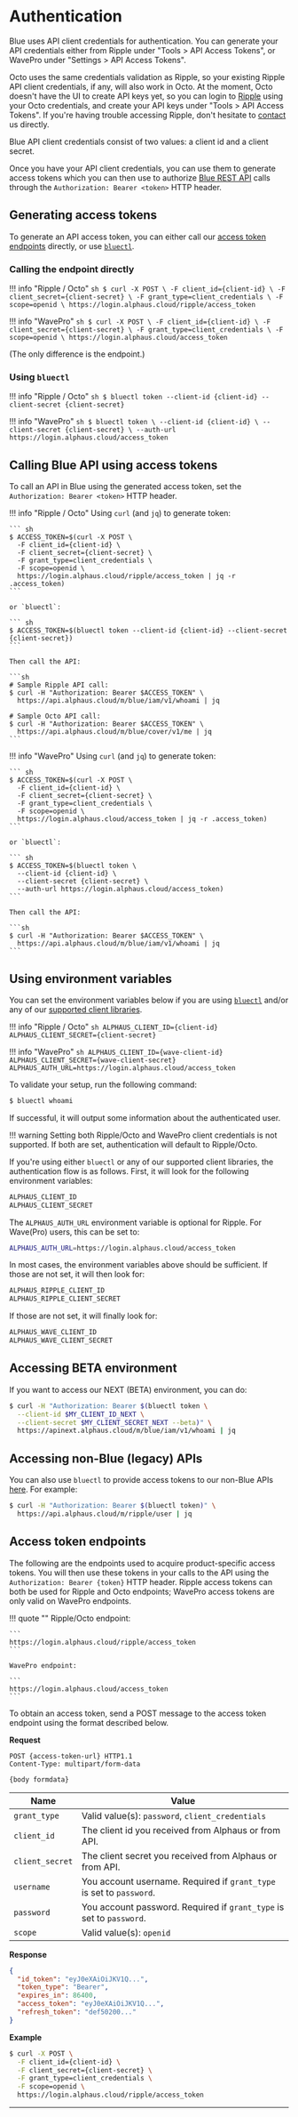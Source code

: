 # Authentication

Blue uses API client credentials for authentication. You can generate your API credentials either from Ripple under "Tools > API Access Tokens", or WavePro under "Settings > API Access Tokens".

Octo uses the same credentials validation as Ripple, so your existing Ripple API client credentials, if any, will also work in Octo. At the moment, Octo doesn't have the UI to create API keys yet, so you can login to [Ripple](https://app.alphaus.cloud/ripple/) using your Octo credentials, and create your API keys under "Tools > API Access Tokens". If you're having trouble accessing Ripple, don't hesitate to [contact](https://www.alphaus.cloud/en/contact) us directly.

Blue API client credentials consist of two values: a client id and a client secret.

Once you have your API client credentials, you can use them to generate access tokens which you can then use to authorize [Blue REST API](https://alphauslabs.github.io/blueapidocs/) calls through the `Authorization: Bearer <token>` HTTP header.

## Generating access tokens

To generate an API access token, you can either call our [access token endpoints](#access-token-endpoints) directly, or use [`bluectl`](https://alphauslabs.github.io/docs/blueapi/bluectl/).

### Calling the endpoint directly

!!! info "Ripple / Octo"
    ``` sh
    $ curl -X POST \
      -F client_id={client-id} \
      -F client_secret={client-secret} \
      -F grant_type=client_credentials \
      -F scope=openid \
      https://login.alphaus.cloud/ripple/access_token
    ```

!!! info "WavePro"
    ``` sh
    $ curl -X POST \
      -F client_id={client-id} \
      -F client_secret={client-secret} \
      -F grant_type=client_credentials \
      -F scope=openid \
      https://login.alphaus.cloud/access_token
    ```

(The only difference is the endpoint.)

### Using `bluectl`

!!! info "Ripple / Octo"
    ``` sh
    $ bluectl token --client-id {client-id} --client-secret {client-secret}
    ```

!!! info "WavePro"
    ``` sh
    $ bluectl token \
      --client-id {client-id} \
      --client-secret {client-secret} \
      --auth-url https://login.alphaus.cloud/access_token
    ```

## Calling Blue API using access tokens

To call an API in Blue using the generated access token, set the `Authorization: Bearer <token>` HTTP header.

!!! info "Ripple / Octo"
    Using `curl` (and `jq`) to generate token:

    ``` sh
    $ ACCESS_TOKEN=$(curl -X POST \
      -F client_id={client-id} \
      -F client_secret={client-secret} \
      -F grant_type=client_credentials \
      -F scope=openid \
      https://login.alphaus.cloud/ripple/access_token | jq -r .access_token)
    ```

    or `bluectl`:

    ``` sh
    $ ACCESS_TOKEN=$(bluectl token --client-id {client-id} --client-secret {client-secret})
    ```

    Then call the API:

    ```sh
    # Sample Ripple API call:
    $ curl -H "Authorization: Bearer $ACCESS_TOKEN" \
      https://api.alphaus.cloud/m/blue/iam/v1/whoami | jq

    # Sample Octo API call:
    $ curl -H "Authorization: Bearer $ACCESS_TOKEN" \
      https://api.alphaus.cloud/m/blue/cover/v1/me | jq
    ```

!!! info "WavePro"
    Using `curl` (and `jq`) to generate token:

    ``` sh
    $ ACCESS_TOKEN=$(curl -X POST \
      -F client_id={client-id} \
      -F client_secret={client-secret} \
      -F grant_type=client_credentials \
      -F scope=openid \
      https://login.alphaus.cloud/access_token | jq -r .access_token)
    ```

    or `bluectl`:

    ``` sh
    $ ACCESS_TOKEN=$(bluectl token \
      --client-id {client-id} \
      --client-secret {client-secret} \
      --auth-url https://login.alphaus.cloud/access_token)
    ```

    Then call the API:

    ```sh
    $ curl -H "Authorization: Bearer $ACCESS_TOKEN" \
      https://api.alphaus.cloud/m/blue/iam/v1/whoami | jq
    ```

## Using environment variables

You can set the environment variables below if you are using [`bluectl`](https://alphauslabs.github.io/docs/blueapi/bluectl/) and/or any of our [supported client libraries](https://alphauslabs.github.io/docs/blueapi/client-sdks/).

!!! info "Ripple / Octo"
    ``` sh
    ALPHAUS_CLIENT_ID={client-id}
    ALPHAUS_CLIENT_SECRET={client-secret}
    ```

!!! info "WavePro"
    ``` sh
    ALPHAUS_CLIENT_ID={wave-client-id}
    ALPHAUS_CLIENT_SECRET={wave-client-secret}
    ALPHAUS_AUTH_URL=https://login.alphaus.cloud/access_token
    ```

To validate your setup, run the following command:
``` sh
$ bluectl whoami
```

If successful, it will output some information about the authenticated user.

!!! warning
    Setting both Ripple/Octo and WavePro client credentials is not supported. If both are set, authentication will default to Ripple/Octo.

If you're using either `bluectl` or any of our supported client libraries, the authentication flow is as follows. First, it will look for the following environment variables:
``` sh
ALPHAUS_CLIENT_ID
ALPHAUS_CLIENT_SECRET
```

The `ALPHAUS_AUTH_URL` environment variable is optional for Ripple. For Wave(Pro) users, this can be set to:
``` sh
ALPHAUS_AUTH_URL=https://login.alphaus.cloud/access_token
```

In most cases, the environment variables above should be sufficient. If those are not set, it will then look for:
``` sh
ALPHAUS_RIPPLE_CLIENT_ID
ALPHAUS_RIPPLE_CLIENT_SECRET
```

If those are not set, it will finally look for:
``` sh
ALPHAUS_WAVE_CLIENT_ID
ALPHAUS_WAVE_CLIENT_SECRET
```

## Accessing BETA environment

If you want to access our NEXT (BETA) environment, you can do:

```sh
$ curl -H "Authorization: Bearer $(bluectl token \
  --client-id $MY_CLIENT_ID_NEXT \
  --client-secret $MY_CLIENT_SECRET_NEXT --beta)" \
  https://apinext.alphaus.cloud/m/blue/iam/v1/whoami | jq
```

## Accessing non-Blue (legacy) APIs

You can also use `bluectl` to provide access tokens to our non-Blue APIs [here](../apiref/authentication.md). For example:
``` sh
$ curl -H "Authorization: Bearer $(bluectl token)" \
  https://api.alphaus.cloud/m/ripple/user | jq
```

## Access token endpoints

The following are the endpoints used to acquire product-specific access tokens. You will then use these tokens in your calls to the API using the `Authorization: Bearer {token}` HTTP header. Ripple access tokens can both be used for Ripple and Octo endpoints; WavePro access tokens are only valid on WavePro endpoints.

!!! quote ""
    Ripple/Octo endpoint:

    ```
    https://login.alphaus.cloud/ripple/access_token
    ```

    WavePro endpoint:

    ```
    https://login.alphaus.cloud/access_token
    ```

To obtain an access token, send a POST message to the access token endpoint using the format described below.

**Request**

```
POST {access-token-url} HTTP1.1
Content-Type: multipart/form-data

{body formdata}
```

| **Name** | **Value** |
|---|---|
| `grant_type` | Valid value(s): `password`, `client_credentials` |
| `client_id` | The client id you received from Alphaus or from API. |
| `client_secret` | The client secret you received from Alphaus or from API. |
| `username` | You account username. Required if `grant_type` is set to `password`. |
| `password` | You account password. Required if `grant_type` is set to `password`. |
| `scope` | Valid value(s): `openid` |

**Response**

``` json
{
  "id_token": "eyJ0eXAiOiJKV1Q...",
  "token_type": "Bearer",
  "expires_in": 86400,
  "access_token": "eyJ0eXAiOiJKV1Q...",
  "refresh_token": "def50200..."
}
```

**Example**

``` sh
$ curl -X POST \
  -F client_id={client-id} \
  -F client_secret={client-secret} \
  -F grant_type=client_credentials \
  -F scope=openid \
  https://login.alphaus.cloud/ripple/access_token
```

---
